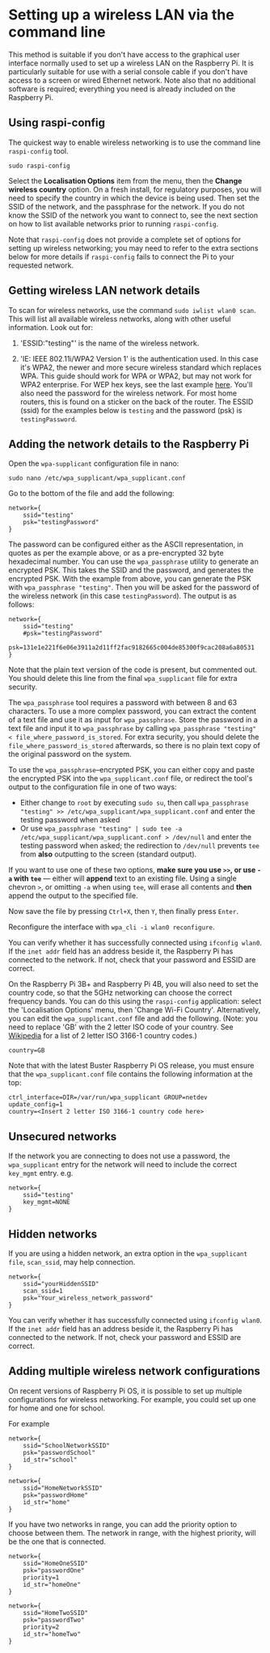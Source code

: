 # Setting up a wireless LAN via the command line


This method is suitable if you don't have access to the graphical user interface normally used to set up a wireless LAN on the Raspberry Pi. It is particularly suitable for use with a serial console cable if you don't have access to a screen or wired Ethernet network. Note also that no additional software is required; everything you need is already included on the Raspberry Pi.

## Using raspi-config

The quickest way to enable wireless networking is to use the command line `raspi-config` tool.

`sudo raspi-config`

Select the **Localisation Options** item from the menu, then the **Change wireless country** option. On a fresh install, for regulatory purposes, you will need to specify the country in which the device is being used. Then set the SSID of the network, and the passphrase for the network. If you do not know the SSID of the network you want to connect to, see the next section on how to list available networks prior to running `raspi-config`. 

Note that `raspi-config` does not provide a complete set of options for setting up wireless networking; you may need to refer to the extra sections below for more details if `raspi-config` fails to connect the Pi to your requested network.

## Getting wireless LAN network details

To scan for wireless networks, use the command `sudo iwlist wlan0 scan`. This will list all available wireless networks, along with other useful information. Look out for:

1. 'ESSID:"testing"' is the name of the wireless network.

1. 'IE: IEEE 802.11i/WPA2 Version 1' is the authentication used. In this case it's WPA2, the newer and more secure wireless standard which replaces WPA. This guide should work for WPA or WPA2, but may not work for WPA2 enterprise. For WEP hex keys, see the last example [here](https://www.freebsd.org/cgi/man.cgi?query=wpa_supplicant.conf&sektion=5&apropos=0&manpath=NetBSD+6.1.5). You'll also need the password for the wireless network. For most home routers, this is found on a sticker on the back of the router. The ESSID (ssid) for the examples below is `testing` and the password (psk) is `testingPassword`.

## Adding the network details to the Raspberry Pi

Open the `wpa-supplicant` configuration file in nano:

`sudo nano /etc/wpa_supplicant/wpa_supplicant.conf`  

Go to the bottom of the file and add the following:   
```
network={
    ssid="testing"
    psk="testingPassword"
}
```
The password can be configured either as the ASCII representation, in quotes as per the example above, or as a pre-encrypted 32 byte hexadecimal number. You can use the `wpa_passphrase` utility to generate an encrypted PSK. This takes the SSID and the password, and generates the encrypted PSK. With the example from above, you can generate the PSK with `wpa_passphrase "testing"`. Then you will be asked for the password of the wireless network (in this case `testingPassword`). The output is as follows:

  ```
  network={
	  ssid="testing"
	  #psk="testingPassword"
	  psk=131e1e221f6e06e3911a2d11ff2fac9182665c004de85300f9cac208a6a80531
  }
  ```
Note that the plain text version of the code is present, but commented out. You should delete this line from the final `wpa_supplicant` file for extra security.

The `wpa_passphrase` tool requires a password with between 8 and 63 characters. To use a more complex password, you can extract the content of a text file and use it as input for `wpa_passphrase`. Store the password in a text file and input it to `wpa_passphrase` by calling `wpa_passphrase "testing" < file_where_password_is_stored`. For extra security, you should delete the `file_where_password_is_stored` afterwards, so there is no plain text copy of the original password on the system.

To use the `wpa_passphrase`–encrypted PSK, you can either copy and paste the encrypted PSK into the `wpa_supplicant.conf` file, or redirect the tool's output to the configuration file in one of two ways:
- Either change to `root` by executing `sudo su`, then call `wpa_passphrase "testing" >> /etc/wpa_supplicant/wpa_supplicant.conf` and enter the testing password when asked
- Or use `wpa_passphrase "testing" | sudo tee -a /etc/wpa_supplicant/wpa_supplicant.conf > /dev/null` and enter the testing password when asked; the redirection to `/dev/null` prevents `tee` from **also** outputting to the screen (standard output).

If you want to use one of these two options, **make sure you use `>>`, or use `-a` with `tee`** — either will **append** text to an existing file. Using a single chevron `>`, or omitting `-a` when using `tee`, will erase all contents and **then** append the output to the specified file.

Now save the file by pressing `Ctrl+X`, then `Y`, then finally press `Enter`.  

Reconfigure the interface with `wpa_cli -i wlan0 reconfigure`.

You can verify whether it has successfully connected using `ifconfig wlan0`. If the `inet addr` field has an address beside it, the Raspberry Pi has connected to the network. If not, check that your password and ESSID are correct.  

On the Raspberry Pi 3B+ and Raspberry Pi 4B, you will also need to set the country code, so that the 5GHz networking can choose the correct frequency bands. You can do this using the `raspi-config` application: select the 'Localisation Options' menu, then 'Change Wi-Fi Country'. Alternatively, you can edit the `wpa_supplicant.conf` file and add the following. (Note: you need to replace 'GB' with the 2 letter ISO code of your country. See [Wikipedia](https://en.wikipedia.org/wiki/ISO_3166-1) for a list of 2 letter ISO 3166-1 country codes.)
```
country=GB
```

Note that with the latest Buster Raspberry Pi OS release, you must ensure that the `wpa_supplicant.conf` file contains the following information at the top:

```
ctrl_interface=DIR=/var/run/wpa_supplicant GROUP=netdev
update_config=1
country=<Insert 2 letter ISO 3166-1 country code here>
```

## Unsecured networks

If the network you are connecting to does not use a password, the `wpa_supplicant` entry for the network will need to include the correct `key_mgmt` entry.
e.g.
```
network={
    ssid="testing"
    key_mgmt=NONE
}
```

## Hidden networks

If you are using a hidden network, an extra option in the `wpa_supplicant file`, `scan_ssid`, may help connection.

```
network={
    ssid="yourHiddenSSID"
    scan_ssid=1
    psk="Your_wireless_network_password"
}
```

You can verify whether it has successfully connected using `ifconfig wlan0`. If the `inet addr` field has an address beside it, the Raspberry Pi has connected to the network. If not, check your password and ESSID are correct.   

## Adding multiple wireless network configurations

On recent versions of Raspberry Pi OS, it is possible to set up multiple configurations for wireless networking. For example, you could set up one for home and one for school.

For example
```
network={
    ssid="SchoolNetworkSSID"
    psk="passwordSchool"
    id_str="school"
}

network={
    ssid="HomeNetworkSSID"
    psk="passwordHome"
    id_str="home"
}
```

If you have two networks in range, you can add the priority option to choose between them. The network in range, with the highest priority, will be the one that is connected.

```
network={
    ssid="HomeOneSSID"
    psk="passwordOne"
    priority=1
    id_str="homeOne"
}

network={
    ssid="HomeTwoSSID"
    psk="passwordTwo"
    priority=2
    id_str="homeTwo"
}
```
